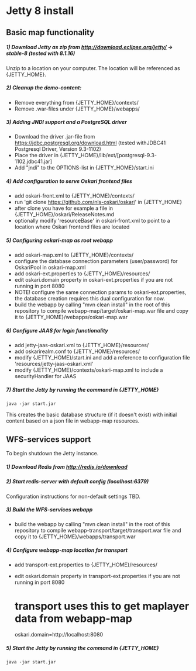 # Jetty 8 install

## Basic map functionality

##### 1) Download Jetty as zip from http://download.eclipse.org/jetty/ -> stable-8 (tested with 8.1.16)

Unzip to a location on your computer. The location will be referenced as {JETTY_HOME}.

##### 2) Cleanup the demo-content:

- Remove everything from {JETTY_HOME}/contexts/
- Remove .war-files under {JETTY_HOME}/webapps/

##### 3) Adding JNDI support and a PostgreSQL driver

- Download the driver .jar-file from https://jdbc.postgresql.org/download.html (tested withJDBC41 Postgresql Driver, Version 9.3-1102)
- Place the driver in {JETTY_HOME}/lib/ext/[postgresql-9.3-1102.jdbc41.jar]
- Add "jndi" to the OPTIONS-list in {JETTY_HOME}/start.ini

##### 4) Add configuration to serve Oskari frontend files

- add oskari-front.xml to {JETTY_HOME}/contexts/
- run 'git clone https://github.com/nls-oskari/oskari' in {JETTY_HOME}
- after clone you have for example a file in {JETTY_HOME}/oskari/ReleaseNotes.md
- optionally modify 'resourceBase' in oskari-front.xml to point to a location where Oskari frontend files are located

##### 5) Configuring oskari-map as root webapp

- add oskari-map.xml to {JETTY_HOME}/contexts/
- configure the database connection parameters (user/password) for OskariPool in oskari-map.xml
- add oskari-ext.properties to {JETTY_HOME}/resources/
- edit oskari.domain property in oskari-ext.properties if you are not running in port 8080
- NOTE! configure the same connection params to oskari-ext.properties, the database creation requires this dual configuration for now.
- build the webapp by calling "mvn clean install" in the root of this repository to compile webapp-map/target/oskari-map.war file and copy it to {JETTY_HOME}/webapps/oskari-map.war

##### 6) Configure JAAS for login functionality

- add jetty-jaas-oskari.xml to {JETTY_HOME}/resources/
- add oskarirealm.conf to {JETTY_HOME}/resources/
- modify {JETTY_HOME}/start.ini and add a reference to configuration file 'resources/jetty-jaas-oskari.xml'
- modify {JETTY_HOME}/contexts/oskari-map.xml to include a securityHandler for JAAS

##### 7) Start the Jetty by running the command in {JETTY_HOME}

	java -jar start.jar

This creates the basic database structure (if it doesn't exist) with initial content based on a json file in webapp-map resources.

## WFS-services support

To begin shutdown the Jetty instance.

##### 1) Download Redis from http://redis.io/download

##### 2) Start redis-server with default config (localhost:6379)

Configuration instructions for non-default settings TBD.

##### 3) Build the WFS-services webapp

- build the webapp by calling "mvn clean install" in the root of this repository to compile webapp-transport/target/transport.war file and copy it to {JETTY_HOME}/webapps/transport.war

##### 4) Configure webapp-map location for transport

- add transport-ext.properties to {JETTY_HOME}/resources/
- edit oskari.domain property in transport-ext.properties if you are not running in port 8080

	# transport uses this to get maplayer data from webapp-map
	oskari.domain=http://localhost:8080

##### 5) Start the Jetty by running the command in {JETTY_HOME}

	java -jar start.jar
